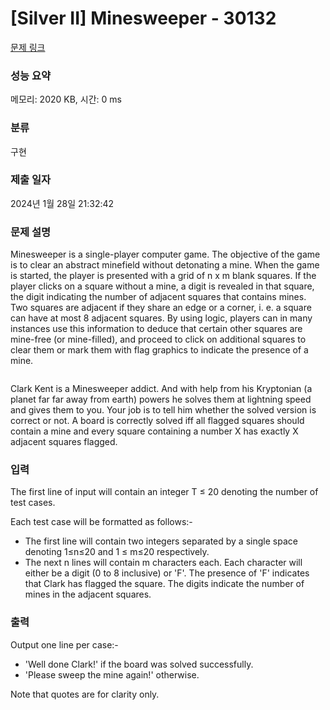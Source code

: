 # [Silver II] Minesweeper - 30132 

[문제 링크](https://www.acmicpc.net/problem/30132) 

### 성능 요약

메모리: 2020 KB, 시간: 0 ms

### 분류

구현

### 제출 일자

2024년 1월 28일 21:32:42

### 문제 설명

<p>Minesweeper is a single-player computer game. The objective of the game is to clear an abstract minefield without detonating a mine. When the game is started, the player is presented with a grid of n x m blank squares. If the player clicks on a square without a mine, a digit is revealed in that square, the digit indicating the number of adjacent squares that contains mines. Two squares are adjacent if they share an edge or a corner, i. e. a square can have at most 8 adjacent squares. By using logic, players can in many instances use this information to deduce that certain other squares are mine-free (or mine-filled), and proceed to click on additional squares to clear them or mark them with flag graphics to indicate the presence of a mine. </p>

<p style="text-align: center;"><img alt="" src="https://upload.acmicpc.net/cfadd70c-72cb-403f-9220-2d074f8958d4/-/preview/"></p>

<p>Clark Kent is a Minesweeper addict. And with help from his Kryptonian (a planet far far away from earth) powers he solves them at lightning speed and gives them to you. Your job is to tell him whether the solved version is correct or not. A board is correctly solved iff all flagged squares should contain a mine and every square containing a number X has exactly X adjacent squares flagged. </p>

### 입력 

 <p>The first line of input will contain an integer T ≤ 20 denoting the number of test cases.</p>

<p>Each test case will be formatted as follows:-</p>

<ul>
	<li>The first line will contain two integers separated by a single space denoting 1≤n≤20 and 1 ≤ m≤20 respectively.</li>
	<li>The next n lines will contain m characters each. Each character will either be a digit (0 to 8 inclusive) or 'F'. The presence of 'F' indicates that Clark has flagged the square. The digits indicate the number of mines in the adjacent squares. </li>
</ul>

### 출력 

 <p>Output one line per case:-</p>

<ul>
	<li>'Well done Clark!' if the board was solved successfully. </li>
	<li>'Please sweep the mine again!' otherwise.</li>
</ul>

<p>Note that quotes are for clarity only.</p>

